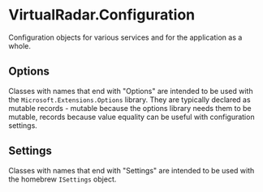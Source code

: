 # VirtualRadar.Configuration

Configuration objects for various services and for the application as a whole.



## Options

Classes with names that end with "Options" are intended to be used with the
`Microsoft.Extensions.Options` library. They are typically declared as mutable
records - mutable because the options library needs them to be mutable, records
because value equality can be useful with configuration settings.



## Settings

Classes with names that end with "Settings" are intended to be used with the
homebrew `ISettings` object.
